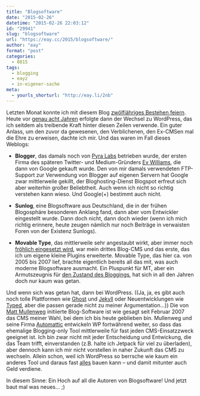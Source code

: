 ```yaml
---
title: "Blogsoftware"
date: "2015-02-26"
datetime: "2015-02-26 22:03:12"
id: "29941"
slug: "blogsoftware"
url: "https://eay.cc/2015/blogsoftware/"
author: "eay"
format: "post"
categories:
  - 0815
tags:
  - blogging
  - eayz
  - in-eigener-sache
meta:
  - yourls_shorturl: "http://eay.li/2nb"
---
```


Letzten Monat konnte ich mit diesem Blog [zwölfjähriges Bestehen feiern](//eay.cc/2015/12-jahre/). Heute vor [genau acht Jahren](//eay.cc/2007/introducing-v5/) erfolgte dann der Wechsel zu WordPress, das ich seitdem als treibende Kraft hinter diesen Zeilen verwende. Ein guter Anlass, um den zuvor da gewesenen, den Verblichenen, den Ex-CMSen mal die Ehre zu erweisen, dachte ich mir. Und das waren im Fall dieses Weblogs:

- **Blogger**, das damals noch von [Pyra Labs](http://en.wikipedia.org/wiki/Pyra_Labs) betrieben wurde, der ersten Firma des späteren Twitter- und Medium-Gründers [Ev Williams](http://en.wikipedia.org/wiki/Evan_Williams_%28Internet_entrepreneur%29), die dann von Google gekauft wurde. Den von mir damals verwendeten FTP-Support zur Verwendung von Blogger auf eigenen Servern hat Google zwar mittlerweile gekillt, der Bloghosting-Dienst Blogspot erfreut sich aber weiterhin großer Beliebtheit. Auch wenn ich nicht so richtig verstehen kann wieso. Und Google(+) bestimmt auch nicht.

- **Sunlog**, eine Blogsoftware aus Deutschland, die in der frühen Blogosphäre besonderen Anklang fand, dann aber vom Entwickler eingestellt wurde. Dann doch nicht, dann doch wieder (wenn ich mich richtig erinnere, heute zeugen nämlich nur noch Beiträge in verwaisten Foren von der Existenz Sunlogs).

- **Movable Type**, das mittlerweile sehr angestaubt wirkt, aber immer noch [fröhlich eingesetzt wird](http://sixcolors.com/2014/12/powered-by-movable-type/), war mein drittes Blog-CMS und das erste, das ich um eigene kleine Plugins erweiterte. Movable Type, das hier ca. von 2005 bis 2007 lief, brachte eigentlich bereits all das mit, was auch moderne Blogsoftware ausmacht. Ein Pluspunkt für MT, aber ein Armutszeugnis für [den Zustand des Bloggings](//eay.cc/2014/10-jahre-nach-spreeblicks-jamba-kurs-blogging-2014/), hat sich in all den Jahren doch nur kaum was getan.

Und wenn sich was getan hat, dann bei WordPress. ((Ja, ja, es gibt auch noch tolle Plattformen wie [Ghost](https://ghost.org/) und [Jekyll](http://jekyllrb.com/) oder Neuentwicklungen wie [Typed](https://www.indiegogo.com/projects/typed-a-better-blogging-platform), aber die passen gerade nicht zu meiner Argumentation...)) Die von [Matt Mullenweg](http://ma.tt/) initiierte Blog-Software ist wie gesagt seit Februar 2007 das CMS meiner Wahl, bei dem ich bis heute geblieben bin. Mullenweg und seine Firma [Automattic](https://mobile.twitter.com/eay/statuses/357619640173723648) entwickeln WP fortwährend weiter, so dass das ehemalige Blogging-only Tool mittlerweile für fast jeden CMS-Einsatzzweck geeignet ist. Ich bin zwar nicht mit jeder Entscheidung und Entwickung, die das Team trifft, einverstanden (z.B. halte ich Jetpack für viel zu überladen), aber dennoch kann ich mir nicht vorstellen in naher Zukunft das CMS zu wechseln. Allein schon, weil ich WordPress so berrsche wie kaum ein anderes Tool und daraus fast [alles](http://shortfil.ms/) bauen kann – und damit mitunter auch Geld verdiene.

In diesem Sinne: Ein Hoch auf all die Autoren von Blogsoftware! Und jetzt baut mal was neues... ;)
